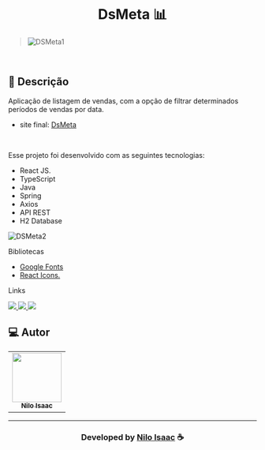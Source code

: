  <h1 align="center">
  DsMeta 📊
</h1>

> ![DSMeta1](https://user-images.githubusercontent.com/101424190/198748607-c17c5b58-3577-4b52-bcba-731e421c974b.jpeg) 
<br>

## 📝 Descrição 

Aplicação de listagem de vendas, com a opção de filtrar determinados períodos de vendas por data. 

- site final: [DsMeta](https://dsmeta-niloisaac.netlify.app) 

<br>



Esse projeto foi desenvolvido com as seguintes tecnologias:

- React JS.
- TypeScript
- Java
- Spring
- Axios 
- API REST
- H2 Database

![DSMeta2](https://user-images.githubusercontent.com/101424190/198748614-b22423e3-1b96-4140-9480-6493182767ff.jpeg)

Bibliotecas

- [Google Fonts](https://fonts.google.com/)
- [React Icons.](https://react-icons.github.io/react-icons/)


Links

<p align="left">
 
 <a href="https://www.linkedin.com/in/niloisaac/" alt="Linkedin">
  <img src="https://img.shields.io/badge/-Linkedin-0A66C2?style=for-the-badge&logo=Linkedin&logoColor=FFFFFF&link=https://www.linkedin.com/in/evander-inacio"/> 
 </a>
 
 <a href="https://www.facebook.com/nilo.isaac" alt="Facebook">
  <img src="https://img.shields.io/badge/-Facebook-000dff?style=for-the-badge&logo=Facebook&logoColor=FFFFFF&link=https://www.facebook.com/evandder.lopes"/> 
 </a>
 
 <a href="https://twitter.com/FrontEndNilo" alt="Twitter">
  <img src="https://img.shields.io/badge/-Twitter-1DA1F2?style=for-the-badge&logo=Twitter&logoColor=FFFFFF&link=https://twitter.com/Evander_Inacio"/> 
 </a>


 </p>
 
## 💻 Autor<br>
<table>
  <tr>
    <td align="center">
      <a href="https://github.com/NiloIsaac">
        <img src="https://avatars.githubusercontent.com/u/101424190?s=400&u=07b208f" width="100px;" /><br>
        <sub>
          <b>Nilo Isaac</b>
        </sub>
      </a>
    </td>
  </tr>
</table>

-----

  <h3 align="center"> Developed by <a href="https://www.linkedin.com/in/niloisaac/">Nilo Isaac</a> ☕</h3>

